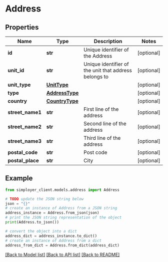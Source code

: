 # Address


## Properties

Name | Type | Description | Notes
------------ | ------------- | ------------- | -------------
**id** | **str** | Unique identifier of the Address | [optional] 
**unit_id** | **str** | Unique identifier of the unit that address belongs to | [optional] 
**unit_type** | [**UnitType**](UnitType.md) |  | [optional] 
**type** | [**AddressType**](AddressType.md) |  | [optional] 
**country** | [**CountryType**](CountryType.md) |  | [optional] 
**street_name1** | **str** | First line of the address | [optional] 
**street_name2** | **str** | Second line of the address | [optional] 
**street_name3** | **str** | Third line of the address | [optional] 
**postal_code** | **str** | Post code | [optional] 
**postal_place** | **str** | City | [optional] 

## Example

```python
from simployer_client.models.address import Address

# TODO update the JSON string below
json = "{}"
# create an instance of Address from a JSON string
address_instance = Address.from_json(json)
# print the JSON string representation of the object
print(Address.to_json())

# convert the object into a dict
address_dict = address_instance.to_dict()
# create an instance of Address from a dict
address_from_dict = Address.from_dict(address_dict)
```
[[Back to Model list]](../README.md#documentation-for-models) [[Back to API list]](../README.md#documentation-for-api-endpoints) [[Back to README]](../README.md)


